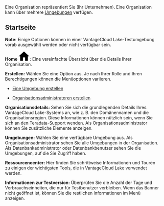 Eine Organisation repräsentiert Sie (Ihr Unternehmen). Eine Organisation kann über mehrere [Umgebungen](sbt1640280496980.md) verfügen.

Startseite
----------

**Note:** Einige Optionen können in einer VantageCloud Lake-Testumgebung vorab ausgewählt werden oder nicht verfügbar sein.

**Home** ![House icon.](Images/cxp1588894410855.svg)**:** Eine vereinfachte Übersicht über die Details Ihrer Organisation.

**Erstellen:** Wählen Sie eine Option aus. Je nach Ihrer Rolle und Ihren Berechtigungen können die Menüoptionen variieren.

-   [Eine Umgebung erstellen](qiv1640281527006.md)

-   [Organisationsadministratoren erstellen](hrv1640281410572.md)

**Organisationsdetails:** Sehen Sie sich die grundlegenden Details Ihres VantageCloud Lake-Systems an, wie z. B. den Domänennamen und die Organisationsregion. Diese Informationen können nützlich sein, wenn Sie sich an den Teradata-Support wenden. Als Organisationsadministrator können Sie zusätzliche Elemente anzeigen.

**Umgebungen:** Wählen Sie eine verfügbare Umgebung aus. Als Organisationsadministrator sehen Sie alle Umgebungen in der Organisation. Als Datenbankadministrator oder Datenbankbenutzer sehen Sie die Umgebungen, auf die Sie Zugriff haben.

**Ressourcencenter:** Hier finden Sie schrittweise Informationen und Touren zu einigen der wichtigsten Tools, die in VantageCloud Lake verwendet werden.

**Informationen zur Testversion:** Überprüfen Sie die Anzahl der Tage und Verbrauchseinheiten, die nur für Testbenutzer verbleiben. Wenn das Banner nicht geöffnet ist, können Sie die restlichen Informationen im Menü anzeigen.
